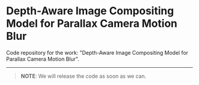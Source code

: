 #  Depth-Aware Image Compositing Model for Parallax Camera Motion Blur

Code repository for the work: "Depth-Aware Image Compositing Model for Parallax Camera Motion Blur".

---
> **NOTE**:
> We will release the code as soon as we can.
